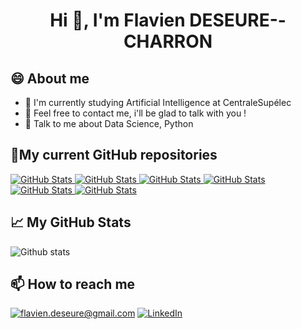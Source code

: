 <h1 align="center">Hi 👋, I'm Flavien DESEURE--CHARRON</h1>

## 😄 About me 
- 🌱 I'm currently studying Artificial Intelligence at CentraleSupélec     
- 🤔 Feel free to contact me, i'll be glad to talk with you !
- 💬 Talk to me about Data Science, Python

<h2>📌My current GitHub repositories</h2>
<div>
  <p>
    <a href="https://github.com/YoanGab/intents_classification_for_neural_text_generation">
      <img src="https://github-readme-stats.vercel.app/api/pin/?username=YoanGab&repo=intents_classification_for_neural_text_generation" alt="GitHub Stats" />
    </a>
    <a href="https://github.com/flaviendeseure/automated-planning-a-star-pddl">
      <img src="https://github-readme-stats.vercel.app/api/pin/?username=flaviendeseure&repo=automated-planning-a-star-pddl" alt="GitHub Stats" />
    </a>
    <a href="https://github.com/flaviendeseure/connect4_rl_agent">
      <img src="https://github-readme-stats.vercel.app/api/pin/?username=flaviendeseure&repo=connect4_rl_agent" alt="GitHub Stats" />
    </a>
    <a href="https://github.com/noblotni/satellite_transmission">
      <img src="https://github-readme-stats.vercel.app/api/pin/?username=noblotni&repo=satellite_transmission" alt="GitHub Stats" />
    </a>
    <a href="https://github.com/flaviendeseure/Airbnb_berlin_price_prediction">
      <img src="https://github-readme-stats.vercel.app/api/pin/?username=flaviendeseure&repo=Airbnb_berlin_price_prediction" alt="GitHub Stats" />
    </a>
    <a href="https://github.com/flaviendeseure/Clustering-Method-for-Touristic-Photographic-Spots-Recommendation">
      <img src="https://github-readme-stats.vercel.app/api/pin/?username=flaviendeseure&repo=Clustering-Method-for-Touristic-Photographic-Spots-Recommendation" alt="GitHub Stats" />
    </a>
  </p>
</div>

<h2>📈 My GitHub Stats</h2>

![Github stats](https://github-readme-stats.vercel.app/api?username=flaviendeseure&show_icons=true&include_all_commits=true)

<h2>📫 How to reach me</h2>

<a href="mailto:flavien.deseure@gmail.com]">![flavien.deseure@gmail.com](https://img.shields.io/badge/Gmail-D14836?style=for-the-badge&logo=gmail&logoColor=white)</a>
<a href="https://www.linkedin.com/in/flavien-deseure--charron">![LinkedIn](https://img.shields.io/badge/LinkedIn-0077B5?style=for-the-badge&logo=linkedin&logoColor=white)</a>
